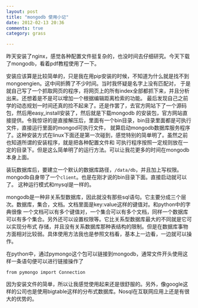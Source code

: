 ```yaml
---
layout: post
title: "mongodb 使用小记"
date: 2012-02-13 20:36
comments: true
category: grass

---
```


昨天安装了nginx，感觉各种配置文件挺复杂的，也没时间去仔细研究。今天下载了mongodb，看着pdf教程使用了一下。

安装应该算是比较简单的，只是我在用pip安装的时候，不知道为什么就是找不到mongoengien。这中间折腾了不少时间。<!--more-->当时我怀疑是名字上没有匹配对，
于是就自己写了一个抓取网页的程序，将网页上的所有index全部都抓下来，并且分析出来。还想着是不是可以增加一个根据编辑距离检索的功能。
最后发现自己之前学的动态规划一时间还真的捡不起来了。还是作罢了，去官方网站下了一个源码包，然后用easy_install安装了，然后就是下载mongodb
的安装包，官方网站直接提供。令我惊讶的是直接解压后，里面有一个bin目录，bin目录里面都是可执行文件，直接运行里面的mongod可执行文件，
就算启动mongodb数据库服务程序了。这种安装方式在linux下面还是第一次碰到，感觉特别的简单明了。虽然之前也知道所谓的安装程序，就是把各种配置文件和
可执行程序按照一定规则放在一定的目录下。但是这么简单明了的运行方法。可以让我花更多的时间在mongodb本身上面。

装玩数据库后，要建立一个默认的数据库路径，`/data/db`，并且加上写权限。mongodb自身带了一个`client`。也是在刚才说的bin目录下面。直接启动就可以了。
这种运行模式和mysql是一样的。

mongodb是一种非关系型数据库，因此就没有那些sql语句。它主要分成三个层次。数据库，集合，文档。文档里面是key:value这样的键值对。和python中的字典很像
一个文档可以有多个键值对，一个集合可以有多个文档，同样一个数据库可以有多个集合。另外还可以设置权限等。它比关系型数据库最大的不同就是它可以实现分布式
存储，并且没有关系数据库那种表结构的限制。但是在数据库事物方面相对比较弱。具体使用方法我也是参照文档看，基本上一边看，一边就可以操作。

在python中，通过pymongo这个包可以链接到mongodb，通常文件开头使用这样一条语句便可以进行链接操作了

    from pymongo import Connection

因为安装文件的简单，所以让我感觉使用起来还是很舒服的。另外，像google这样的公司也是使用bigtable这样的分布式数据库。Nosql在互联网应用上还是有很大的优势的。
